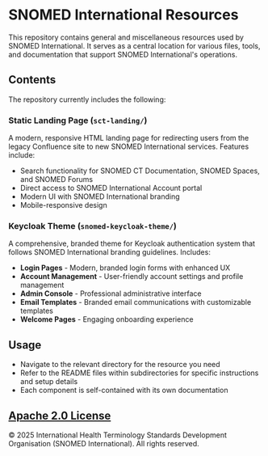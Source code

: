 # SNOMED International Resources

This repository contains general and miscellaneous resources used by SNOMED International. It serves as a central location for various files, tools, and documentation that support SNOMED International's operations.

## Contents

The repository currently includes the following:

### Static Landing Page (`sct-landing/`)
A modern, responsive HTML landing page for redirecting users from the legacy Confluence site to new SNOMED International services. Features include:
- Search functionality for SNOMED CT Documentation, SNOMED Spaces, and SNOMED Forums
- Direct access to SNOMED International Account portal
- Modern UI with SNOMED International branding
- Mobile-responsive design

### Keycloak Theme (`snomed-keycloak-theme/`)
A comprehensive, branded theme for Keycloak authentication system that follows SNOMED International branding guidelines. Includes:
- **Login Pages** - Modern, branded login forms with enhanced UX
- **Account Management** - User-friendly account settings and profile management
- **Admin Console** - Professional administrative interface
- **Email Templates** - Branded email communications with customizable templates
- **Welcome Pages** - Engaging onboarding experience

## Usage

- Navigate to the relevant directory for the resource you need
- Refer to the README files within subdirectories for specific instructions and setup details
- Each component is self-contained with its own documentation

## [Apache 2.0 License](LICENSE)


© 2025 International Health Terminology Standards Development Organisation (SNOMED International). All rights reserved.